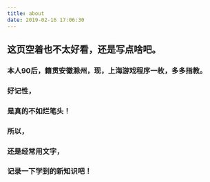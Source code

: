 ```yaml
---
title: about
date: 2019-02-16 17:06:30
---
```


## 这页空着也不太好看，还是写点啥吧。

### 本人90后，籍贯安徽滁州，现，上海游戏程序一枚，多多指教。

### 好记性，
### 是真的不如烂笔头！
### 所以，
### 还是经常用文字，
### 记录一下学到的新知识吧！